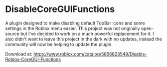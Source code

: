 # DisableCoreGUIFunctions
A plugin designed to make disabling default TopBar icons and some settings in the Roblox menu easier. This project was not originally open-source but I've decided to work on a much powerful replacement for it. I also didn't want to leave this project in the dark with no updates, instead the community will now be helping to update the plugin.

Download at: https://www.roblox.com/catalog/5856823549/Disable-Roblox-CoreGUI-Functions

